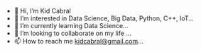 - 👋 Hi, I’m Kid Cabral
- 👀 I’m interested in Data Science, Big Data, Python, C++, IoT...
- 🌱 I’m currently learning Data Science...
- 💞️ I’m looking to collaborate on my life ...
- 📫 How to reach me kidcabral@gmail.com...

<!---
paulocabraljunior/paulocabraljunior is a ✨ special ✨ repository because its `README.md` (this file) appears on your GitHub profile.
You can click the Preview link to take a look at your changes.
--->
